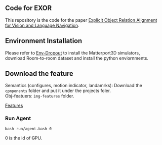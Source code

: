 ## Code for EXOR
This repository is the code for the paper
[Explicit Object Relation Alignment for Vision and Language Navigation](https://aclanthology.org/2022.acl-srw.24.pdf).
## Environment Installation
Please refer to [Env-Dropout](https://github.com/airsplay/R2R-EnvDrop) to install the Matterport3D simulators, download Room-to-room dataset and install the python enviornments.


## Download the feature
Semantics (configures, motion indicator, landamrks): Download the ``cpmponents`` folder and put it under the projects foler.\
Obj-featuers: ``img-features`` folder.

[Features](https://drive.google.com/drive/folders/1h4wRGsaQEPM-t1ebQahvwukcfXDIUMJf?usp=sharing)

### Run Agent
```
bash run/agent.bash 0
```
0 is the id of GPU.

